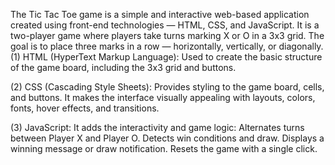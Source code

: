 The Tic Tac Toe game is a simple and interactive web-based application created using front-end technologies — HTML, CSS, and JavaScript. It is a two-player game where players take turns marking X or O in a 3x3 grid. The goal is to place three marks in a row — horizontally, vertically, or diagonally.
(1) HTML (HyperText Markup Language):
Used to create the basic structure of the game board, including the 3x3 grid and buttons.

(2) CSS (Cascading Style Sheets):
Provides styling to the game board, cells, and buttons. It makes the interface visually appealing with layouts, colors, fonts, hover effects, and transitions.

(3) JavaScript:
It adds the interactivity and game logic:
Alternates turns between Player X and Player O.
Detects win conditions and draw.
Displays a winning message or draw notification.
Resets the game with a single click.
